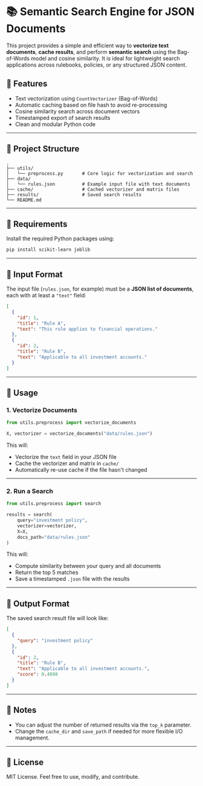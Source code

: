 
# 📚 Semantic Search Engine for JSON Documents

This project provides a simple and efficient way to **vectorize text documents**, **cache results**, and perform **semantic search** using the Bag-of-Words model and cosine similarity. It is ideal for lightweight search applications across rulebooks, policies, or any structured JSON content.

## 🔧 Features

- Text vectorization using `CountVectorizer` (Bag-of-Words)
- Automatic caching based on file hash to avoid re-processing
- Cosine similarity search across document vectors
- Timestamped export of search results
- Clean and modular Python code

---

## 📁 Project Structure

```
.
├── utils/
│   └── preprocess.py       # Core logic for vectorization and search
├── data/
│   └── rules.json          # Example input file with text documents
├── cache/                  # Cached vectorizer and matrix files
├── results/                # Saved search results
└── README.md
```

---

## 🧩 Requirements

Install the required Python packages using:

```bash
pip install scikit-learn joblib
```

---

## 📄 Input Format

The input file (`rules.json`, for example) must be a **JSON list of documents**, each with at least a `"text"` field:

```json
[
  {
    "id": 1,
    "title": "Rule A",
    "text": "This rule applies to financial operations."
  },
  {
    "id": 2,
    "title": "Rule B",
    "text": "Applicable to all investment accounts."
  }
]
```

---

## 🚀 Usage

### 1. Vectorize Documents

```python
from utils.preprocess import vectorize_documents

X, vectorizer = vectorize_documents("data/rules.json")
```

This will:
- Vectorize the `text` field in your JSON file
- Cache the vectorizer and matrix in `cache/`
- Automatically re-use cache if the file hasn't changed

---

### 2. Run a Search

```python
from utils.preprocess import search

results = search(
    query="investment policy",
    vectorizer=vectorizer,
    X=X,
    docs_path="data/rules.json"
)
```

This will:
- Compute similarity between your query and all documents
- Return the top 5 matches
- Save a timestamped `.json` file with the results

---

## 💾 Output Format

The saved search result file will look like:

```json
[
  {
    "query": "investment policy"
  },
  {
    "id": 2,
    "title": "Rule B",
    "text": "Applicable to all investment accounts.",
    "score": 0.4898
  }
]
```

---

## 📌 Notes

- You can adjust the number of returned results via the `top_k` parameter.
- Change the `cache_dir` and `save_path` if needed for more flexible I/O management.

---

## 📝 License

MIT License. Feel free to use, modify, and contribute.
